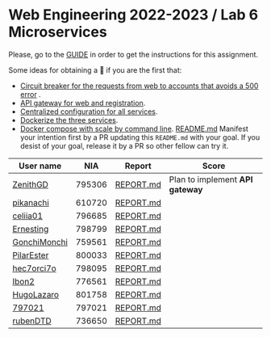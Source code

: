 # Web Engineering 2022-2023 / Lab 6 Microservices

Please, go to the [GUIDE](docs/GUIDE.md) in order to get the instructions for this assignment.

Some ideas for obtaining a :gift: if you are the first that:

* [Circuit breaker for the requests from web to accounts that avoids a 500 error](https://spring.io/guides/gs/circuit-breaker/)
  .
* [API gateway for web and registration](https://github.com/spring-attic/gs-routing-and-filtering).
* [Centralized configuration for all services](https://github.com/spring-attic/gs-routing-and-filtering).
* [Dockerize the three services](https://spring.io/guides/topicals/spring-boot-docker).
* [Docker compose with scale by command line](https://thepracticaldeveloper.com/dockerize-spring-boot/).
[README.md](README.md)
Manifest your intention first by a PR updating this `README.md` with your goal. If you desist of your goal, release it
by a PR so other fellow can try it.

| User name                                                            | NIA | Report                                                                               | Score                             |
|----------------------------------------------------------------------|-----|--------------------------------------------------------------------------------------|-----------------------------------|
| [ZenithGD](https://github.com/ZenithGD/lab6-microservices/tree/work) | 795306 | [REPORT.md](https://github.com/ZenithGD/lab6-microservices/blob/work/docs/report.md) | Plan to implement **API gateway** |
| [pikanachi](https://github.com/pikanachi/lab6-microservices/tree/work) | 610720 | [REPORT.md](https://github.com/pikanachi/lab6-microservices/blob/work/docs/REPORT.md) |
| [celiia01](https://github.com/celiia01/lab6-microservices/tree/work) | 796685 | [REPORT.md](https://github.com/celiia01/lab6-microservices/blob/work/docs/REPORT.md) |   |
| [Ernesting](https://github.com/Ernesting/lab6-microservices/tree/work) | 798799 | [REPORT.md](https://github.com/Ernesting/lab6-microservices/blob/work/docs/REPORT.md) | |
| [GonchiMonchi](https://github.com/GonchiMonchi/lab6-microservices/tree/work) | 759561 | [REPORT.md](https://github.com/GonchiMonchi/lab6-microservices/blob/work/docs/REPORT.md) |
| [PilarEster](https://github.com/PilarEster/lab6-microservices/tree/work) | 800033 | [REPORT.md](https://github.com/PilarEster/lab6-microservices/blob/work/docs/REPORT.md)  |   |
| [hec7orci7o](https://github.com/Hec7or-Uni/lab6-microservices/tree/work) | 798095 | [REPORT.md](https://github.com/Hec7or-Uni/lab6-microservices/blob/work/docs/REPORT.md) |       |
| [Ibon2](https://github.com/Ibon2/lab6-microservices/tree/work)| 776561 | [REPORT.md](https://github.com/Ibon2/lab6-microservices/blob/work/docs/REPORT.md)| |
| [HugoLazaro](https://github.com/HugoLazaro/lab6-microservices/tree/work) | 801758 | [REPORT.md](https://github.com/HugoLazaro/lab6-microservices/blob/work/docs/REPORT.md) | |
| [797021](https://github.com/797021/lab6-microservices/tree/work) | 797021 | [REPORT.md](https://github.com/797021/lab6-microservices/blob/work/docs/REPORT.md) |
| [rubenDTD](https://github.com/rubenDTD/lab6-microservices/tree/work) | 736650 | [REPORT.md](https://github.com/rubenDTD/lab6-microservices/blob/work/docs/REPORT.md) |
